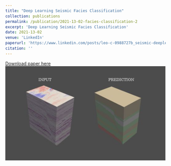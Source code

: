 ```yaml
---
title: "Deep Learning Seismic Facies Classification"
collection: publications
permalink: /publication/2021-13-02-facies-classification-2
excerpt: 'Deep Learning Seismic Facies Classification'
date: 2021-13-02
venue: 'LinkedIn'
paperurl: 'https://www.linkedin.com/posts/leo-c-0988727b_seismic-deeplearning-machinelearning-activity-6773667325729128448-cK9C'
citation: ''
---
```


[Download paper here](http://academicpages.github.io/files/paper1.pdf)
![Demo](https://raw.githubusercontent.com/leocd91/leocd91.github.io/master/images/facies.PNG)

